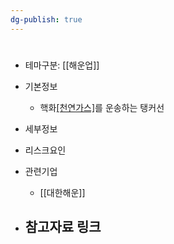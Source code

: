 ```yaml
---
dg-publish: true
---
```

#

- 테마구분: [[해운업]]



- 기본정보
	- 핵화[[천연가스]](LNG)를 운송하는 탱커선


- 세부정보



- 리스크요인


- 관련기업
	- [[대한해운]]

- 참고자료 링크
	- 

